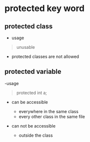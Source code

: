 # protected key word

## protected class

- usage
> unusable
- protected classes are not allowed

## protected variable

-usage
> protected int a;

- can be accessible
    - everywhere in the same class
    - every other class in the same file

- can not be accessible
    - outside the class